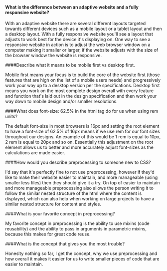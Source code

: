 #### What is the difference between an adaptive website and a fully responsive website?

With an adaptive website there are several different layouts targeted towards different devices such as a mobile layout or a tablet layout and then a desktop layout. With a fully responsive website you'll see a layout that adjusts to work best for the device it's displaying on. One way to see a responsive website in action is to adjust the web browser window on a computer making it smaller or larger, if the website adjusts with the size of the browser window the website is responsive.


####Describe what it means to be mobile first vs desktop first.

Mobile first means your focus is to build the core of the website first (those features that are high on the list of a mobile users needs) and progressively work your way up to a desktop version per the specifications. Desktop first means you work on the most complete design overall with every feature and function that's laid out in the design specification and then work your way down to mobile design and/or smaller resolutions.


####What does font-size: 62.5% in the html tag do for us when using rem units?

The default font-size in most browsers is 16px and setting the root element to have a font-size of 62.5% of 16px means if we use rem for our font sizes throughout our designs. An example of this would be 1 rem is equal to 10px, 2 rem is equal to 20px and so on. Essentially this adjustment on the root element allows us to better and more accurately adjust font-sizes as the calculations are made easier.

####How would you describe preprocessing to someone new to CSS?

I'd say that it's perfectly fine to not use preprocessing, however if they'd like to make their website easier to maintain, and more manageable (using smaller less files) then they should give it a try. On top of easier to maintain and more manageable preprocessing also allows the person writing it to follow the similar nested structure of the html where the content is displayed, which can also help when working on large projects to have a similar nested structure for content and styles.

####What is your favorite concept in preprocessing?

My favorite concept in preprocessing is the ability to use mixins (code reusability) and the ability to pass in arguments in parametric mixins, because this makes for great code reuse. 

####What is the concept that gives you the most trouble?

Honeslty nothing so far, I get the concept, why we use preprocessing and how overall it makes it easier for us to write smaller pieces of code that are easier to maintain.

